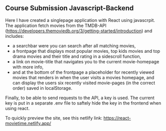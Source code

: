 ## Course Submission Javascript-Backend 

Here I have created a singlepage application with React using javascrpit. The application fetch movies from the TMDB-API (https://developers.themoviedb.org/3/getting-started/introduction) and includes:

- a searchbar were you can search after all matching movies,
- a frontpage that displays most popular movies, top kids movies and top drama movies and their title and rating in a sidescroll function,
- a link on movie-title that navigates you to the current movie-homepage with more info,
- and at the bottom of the frontpage a placeholder for recently viewed movies that renders in when the user visits a movies homepage, and can display the users six recently visited movie-pages (in the correct order) saved in localStorage.


Finally, to be able to send requests to the API, a key is used. The current key is put in a separate .env file to saftely hide the key in the frontend when using react.

To quickly preview the site, see this netlify link: https://react-movietime.netlify.app/

